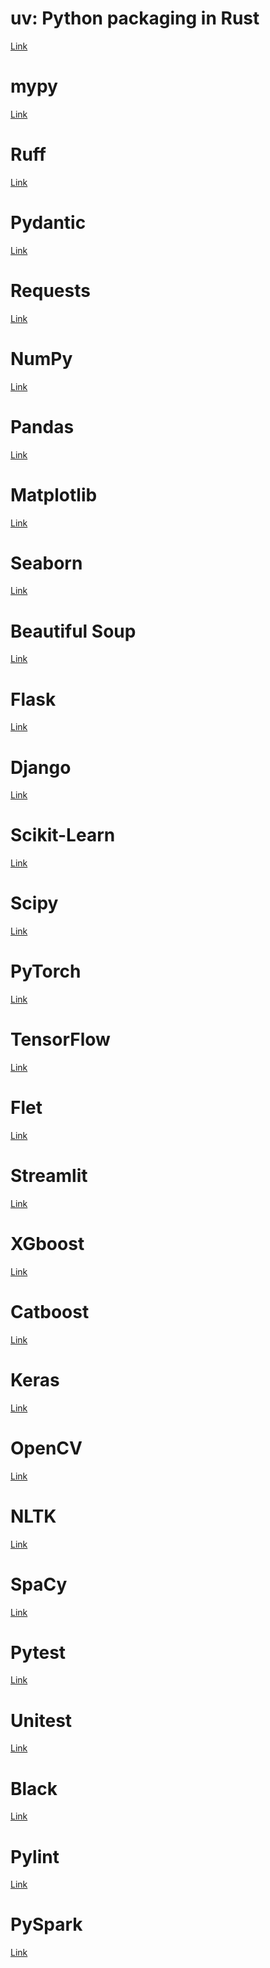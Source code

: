 # uv: Python packaging in Rust
[Link](https://astral.sh/blog/uv)

# mypy
[Link](https://mypy.readthedocs.io/en/stable/)

# Ruff
[Link](https://docs.astral.sh/ruff/)

# Pydantic
[Link](https://docs.pydantic.dev/latest/)

# Requests
[Link]()

# NumPy
[Link]()

# Pandas
[Link]()

# Matplotlib
[Link]()

# Seaborn
[Link]()

# Beautiful Soup
[Link]()

# Flask
[Link]()

# Django
[Link]()

# Scikit-Learn
[Link]()

# Scipy
[Link]()

# PyTorch
[Link]()

# TensorFlow
[Link]()

# Flet
[Link]()

# Streamlit
[Link]()

# XGboost
[Link]()

# Catboost
[Link]()

# Keras
[Link]()

# OpenCV
[Link]()

# NLTK
[Link]()

# SpaCy
[Link]()

# Pytest
[Link]()

# Unitest
[Link]()

# Black
[Link]()

# Pylint
[Link]()

# PySpark
[Link]()

